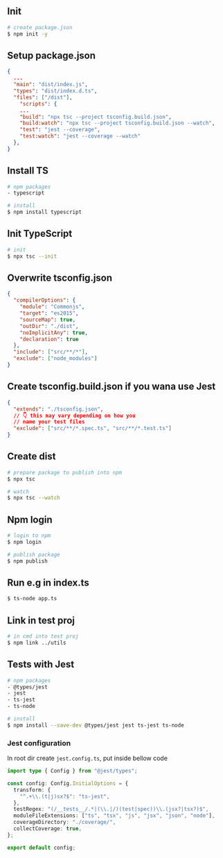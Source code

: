 ## Init

```bash
# create package.json
$ npm init -y
```

## Setup package.json

```json
{
  ...
  "main": "dist/index.js",
  "types": "dist/index.d.ts",
  "files": ["/dist"],
    "scripts": {
    ...
    "build": "npx tsc --project tsconfig.build.json",
    "build:watch": "npx tsc --project tsconfig.build.json --watch",
    "test": "jest --coverage",
    "test:watch": "jest --coverage --watch"
  },
}
```

## Install TS

```bash
# npm packages
- typescript

# install
$ npm install typescript
```

## Init TypeScript

```bash
# init
$ npx tsc --init
```

## Overwrite tsconfig.json

```json
{
  "compilerOptions": {
    "module": "Commonjs",
    "target": "es2015",
    "sourceMap": true,
    "outDir": "./dist",
    "noImplicitAny": true,
    "declaration": true
  },
  "include": ["src/**/*"],
  "exclude": ["node_modules"]
}
```

## Create tsconfig.build.json if you wana use Jest

```json
{
  "extends": "./tsconfig.json",
  // 👇️ this may vary depending on how you
  // name your test files
  "exclude": ["src/**/*.spec.ts", "src/**/*.test.ts"]
}
```

## Create dist

```bash
# prepare package to publish into npm
$ npx tsc

# watch
$ npx tsc --watch
```

## Npm login

```bash
# login to npm
$ npm login

# publish package
$ npm publish
```

## Run e.g in index.ts

```bash
$ ts-node app.ts
```

## Link in test proj

```bash
# in cmd into test proj
$ npm link ../utils
```

## Tests with Jest

```bash
# npm packages
- @types/jest
- jest
- ts-jest
- ts-node

# install
$ npm install --save-dev @types/jest jest ts-jest ts-node
```

### Jest configuration

In root dir create `jest.config.ts`, put inside bellow code

```ts
import type { Config } from "@jest/types";

const config: Config.InitialOptions = {
  transform: {
    "^.+\\.(t|j)sx?$": "ts-jest",
  },
  testRegex: "(/__tests__/.*|(\\.|/)(test|spec))\\.(jsx?|tsx?)$",
  moduleFileExtensions: ["ts", "tsx", "js", "jsx", "json", "node"],
  coverageDirectory: "./coverage/",
  collectCoverage: true,
};

export default config;
```
